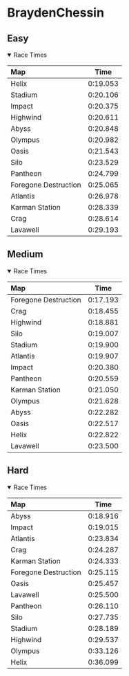 # BraydenChessin
## Easy
<details open>
<summary>Race Times</summary>

| Map      | Time  |
| :------------- | :-----: |
| Helix              | 0:19.053 |
| Stadium              | 0:20.106 |
| Impact              | 0:20.375 |
| Highwind              | 0:20.611 |
| Abyss              | 0:20.848 |
| Olympus              | 0:20.982 |
| Oasis              | 0:21.543 |
| Silo              | 0:23.529 |
| Pantheon              | 0:24.799 |
| Foregone Destruction              | 0:25.065 |
| Atlantis              | 0:26.978 |
| Karman Station              | 0:28.339 |
| Crag              | 0:28.614 |
| Lavawell              | 0:29.193 |

</details>

## Medium
<details open>
<summary>Race Times</summary>

| Map      | Time  |
| :------------- | :-----: |
| Foregone Destruction              | 0:17.193 |
| Crag              | 0:18.455 |
| Highwind              | 0:18.881 |
| Silo              | 0:19.007 |
| Stadium              | 0:19.900 |
| Atlantis              | 0:19.907 |
| Impact              | 0:20.380 |
| Pantheon              | 0:20.559 |
| Karman Station              | 0:21.050 |
| Olympus              | 0:21.628 |
| Abyss              | 0:22.282 |
| Oasis              | 0:22.517 |
| Helix              | 0:22.822 |
| Lavawell              | 0:23.500 |

</details>

## Hard
<details open>
<summary>Race Times</summary>

| Map      | Time  |
| :------------- | :-----: |
| Abyss              | 0:18.916 |
| Impact              | 0:19.015 |
| Atlantis              | 0:23.834 |
| Crag              | 0:24.287 |
| Karman Station              | 0:24.333 |
| Foregone Destruction              | 0:25.115 |
| Oasis              | 0:25.457 |
| Lavawell              | 0:25.500 |
| Pantheon              | 0:26.110 |
| Silo              | 0:27.735 |
| Stadium              | 0:28.189 |
| Highwind              | 0:29.537 |
| Olympus              | 0:33.126 |
| Helix              | 0:36.099 |

</details>
